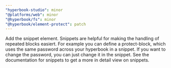```yaml
---
"hyperbook-studio": minor
"@platforms/web": minor
"@hyperbook/fs": minor
"@hyperbook/element-protect": patch
---
```


Add the snippet element. Snippets are helpful for making the handling of repeated blocks easiert. For example you can define a protect-block, which uses the same password across your hyperbook in a snippet. If you want to change the password, you can just change it in the snippet. See the documentation for snippets to get a more in detail view on snippets.
